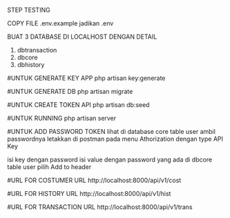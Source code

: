 STEP TESTING

COPY FILE .env.example jadikan .env

BUAT 3 DATABASE DI LOCALHOST DENGAN DETAIL
1. dbtransaction
2. dbcore
3. dbhistory

#UNTUK GENERATE KEY APP
php artisan key:generate

#UNTUK GENERATE DB
php artisan migrate

#UNTUK CREATE TOKEN API
php artisan db:seed

#UNTUK RUNNING
php artisan server

#UNTUK ADD PASSWORD TOKEN
lihat di database core table user ambil passwordnya
letakkan di postman pada menu Athorization 
dengan type API Key

isi key dengan password
isi value dengan password yang ada di dbcore table user
pilih Add to header

#URL FOR COSTUMER
URL http://localhost:8000/api/v1/cost

#URL FOR HISTORY
URL http://localhost:8000/api/v1/hist

#URL FOR TRANSACTION
URL http://localhost:8000/api/v1/trans
